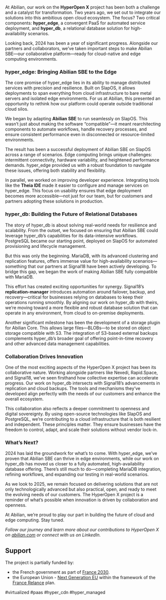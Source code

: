 At Abilian, our work on the **HyperOpen X** project has been both a challenge and a catalyst for transformation. Two years ago, we set out to integrate our solutions into this ambitious open cloud ecosystem. The focus? Two critical components: **hyper_edge**, a convergent PaaS for automated service deployment, and **hyper_db**, a relational database solution for high-availability scenarios.

Looking back, 2024 has been a year of significant progress. Alongside our partners and collaborators, we’ve taken important steps to make Abilian SBE—our collaborative platform—ready for cloud-native and edge computing environments.

### hyper_edge: Bringing Abilian SBE to the Edge

The core promise of hyper_edge lies in its ability to manage distributed services with precision and resilience. Built on SlapOS, it allows deployments to span everything from cloud infrastructure to bare metal servers and isolated edge environments. For us at Abilian, this presented an opportunity to rethink how our platform could operate outside traditional cloud silos.

We began by adapting **Abilian SBE** to run seamlessly on SlapOS. This wasn’t just about making the software “compatible”—it meant rearchitecting components to automate workflows, handle recovery processes, and ensure consistent performance even in disconnected or resource-limited environments.

The result has been a successful deployment of Abilian SBE on SlapOS across a range of scenarios. Edge computing brings unique challenges: intermittent connectivity, hardware variability, and heightened performance demands. hyper_edge provided us with a robust foundation to navigate these issues, offering both stability and flexibility.

In parallel, we worked on improving developer experience. Integrating tools like the **Theia IDE** made it easier to configure and manage services on hyper_edge. This focus on usability ensures that edge deployment becomes more accessible—not just for our team, but for customers and partners adopting these solutions in production.

### hyper_db: Building the Future of Relational Databases

The story of hyper_db is about solving real-world needs for resilience and scalability. From the outset, we focused on ensuring that Abilian SBE could leverage hyper_db’s capabilities for its data-intensive workflows. PostgreSQL became our starting point, deployed on SlapOS for automated provisioning and lifecycle management.

But this was only the beginning. MariaDB, with its advanced clustering and replication features, offers immense value for high-availability scenarios—something that our partners at Signal18 have been actively developing. To bridge this gap, we began the work of making Abilian SBE fully compatible with MariaDB.

This effort has created exciting opportunities for synergy. Signal18’s **replication-manager** introduces automation around failover, backup, and recovery—critical for businesses relying on databases to keep their operations running smoothly. By aligning our work on hyper_db with theirs, we’re moving toward a more flexible and robust database solution that can operate in any environment, from cloud to on-premise deployments.

Another significant milestone has been the development of a storage plugin for Abilian Core. This allows large files—BLOBs—to be stored on object storage compatible with S3. The integration of S3-based external backups complements hyper_db’s broader goal of offering point-in-time recovery and other advanced data management capabilities.

### Collaboration Drives Innovation

One of the most exciting aspects of the HyperOpen X project has been its collaborative nature. Working alongside partners like Nexedi, Rapid.Space, and Signal18, we’ve seen firsthand how collective expertise can accelerate progress. Our work on hyper_db intersects with Signal18’s advancements in replication and cloud backups. The tools and mechanisms they’ve developed align perfectly with the needs of our customers and enhance the overall ecosystem.

This collaboration also reflects a deeper commitment to openness and digital sovereignty. By using open-source technologies like SlapOS and PostgreSQL, we’re contributing to a cloud infrastructure that is both resilient and independent. These principles matter. They ensure businesses have the freedom to control, adapt, and scale their solutions without vendor lock-in.

### What’s Next?

2024 has laid the groundwork for what’s to come. With hyper_edge, we’ve proven that Abilian SBE can thrive in edge environments, while our work on hyper_db has moved us closer to a fully automated, high-availability database offering. There’s still much to do—completing MariaDB integration, refining workflows, and expanding our testing in real-world scenarios.

As we look to 2025, we remain focused on delivering solutions that are not only technologically advanced but also practical, open, and ready to meet the evolving needs of our customers. The HyperOpen X project is a reminder of what’s possible when innovation is driven by collaboration and openness.

At Abilian, we’re proud to play our part in building the future of cloud and edge computing. Stay tuned.

_Follow our journey and learn more about our contributions to HyperOpen X on [abilian.com](#) or connect with us on LinkedIn._


## Support

The project is partially funded by:

- the French government as part of [France 2030](https://www.economie.gouv.fr/france-2030).
- the European Union - [Next Generation EU](https://next-generation-eu.europa.eu/index_en) within the framework of the [France Relance](https://www.gouvernement.fr/les-priorites/france-relance) plan.

<!-- Keywords -->
#virtualized #paas #hyper_cdn #hyper_managed
<!-- /Keywords -->

